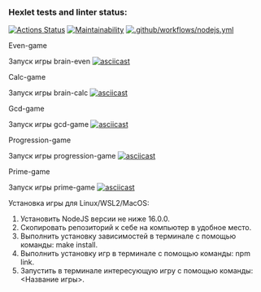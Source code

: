 ### Hexlet tests and linter status:
[![Actions Status](https://github.com/The-Kirill/frontend-project-lvl1/workflows/hexlet-check/badge.svg)](https://github.com/The-Kirill/frontend-project-lvl1/actions)
[![Maintainability](https://api.codeclimate.com/v1/badges/a99a88d28ad37a79dbf6/maintainability)](https://codeclimate.com/github/codeclimate/codeclimate/maintainability)
[![.github/workflows/nodejs.yml](https://github.com/The-Kirill/frontend-project-lvl1/actions/workflows/nodejs.yml/badge.svg)](https://github.com/The-Kirill/frontend-project-lvl1/actions/workflows/nodejs.yml)

Even-game

Запуск игры brain-even
[![asciicast](https://asciinema.org/a/0ImtXE6MEXGUZl8Vi6q4sp9fV.svg)](https://asciinema.org/a/0ImtXE6MEXGUZl8Vi6q4sp9fV)

Calc-game

Запуск игры brain-calc
[![asciicast](https://asciinema.org/a/K7zIWEogII8VoKAMOYUpszdRu.svg)](https://asciinema.org/a/K7zIWEogII8VoKAMOYUpszdRu)

Gcd-game

Запуск игры gcd-game
[![asciicast](https://asciinema.org/a/cda1JeuHAivYHQaJHwhF9IH0D.svg)](https://asciinema.org/a/cda1JeuHAivYHQaJHwhF9IH0D)

Progression-game

Запуск игры progression-game
[![asciicast](https://asciinema.org/a/eDshFDlKeXdy8nnnvaU7QGSag.svg)](https://asciinema.org/a/eDshFDlKeXdy8nnnvaU7QGSag)

Prime-game

Запуск игры prime-game
[![asciicast](https://asciinema.org/a/sJegPjG5QpjT06pjrhhozk2so.svg)](https://asciinema.org/a/sJegPjG5QpjT06pjrhhozk2so)


Установка игры для Linux/WSL2/MacOS:
1. Установить NodeJS версии не ниже 16.0.0.
2. Скопировать репозиторий к себе на компьютер в удобное место.
3. Выполнить установку зависимостей в терминале с помощью команды: make install.
4. Выполнить установку игр в терминале с помощью команды: npm link.
5. Запустить в терминале интересующую игру с помощью команды: <Название игры>.